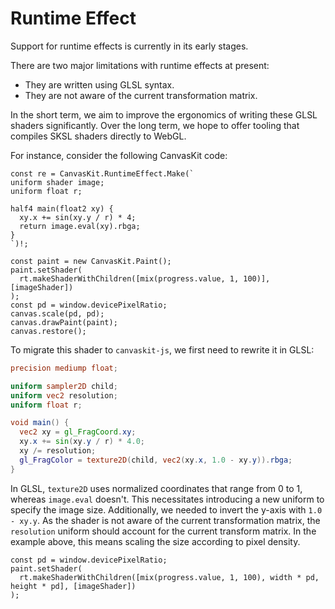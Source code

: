 # Runtime Effect

Support for runtime effects is currently in its early stages.

There are two major limitations with runtime effects at present:
* They are written using GLSL syntax.
* They are not aware of the current transformation matrix.

In the short term, we aim to improve the ergonomics of writing these GLSL shaders significantly. Over the long term, we hope to offer tooling that compiles SKSL shaders directly to WebGL.

For instance, consider the following CanvasKit code:

```tsx
const re = CanvasKit.RuntimeEffect.Make(`
uniform shader image;
uniform float r;

half4 main(float2 xy) {   
  xy.x += sin(xy.y / r) * 4;
  return image.eval(xy).rbga;
}
`)!;

const paint = new CanvasKit.Paint();
paint.setShader(
  rt.makeShaderWithChildren([mix(progress.value, 1, 100)], [imageShader])
);
const pd = window.devicePixelRatio;
canvas.scale(pd, pd);
canvas.drawPaint(paint);
canvas.restore();
```

To migrate this shader to `canvaskit-js`, we first need to rewrite it in GLSL:

```glsl
precision mediump float;

uniform sampler2D child;
uniform vec2 resolution;
uniform float r;

void main() {
  vec2 xy = gl_FragCoord.xy;
  xy.x += sin(xy.y / r) * 4.0;
  xy /= resolution;
  gl_FragColor = texture2D(child, vec2(xy.x, 1.0 - xy.y)).rbga;
}
```

In GLSL, `texture2D` uses normalized coordinates that range from 0 to 1, whereas `image.eval` doesn't. This necessitates introducing a new uniform to specify the image size. Additionally, we needed to invert the y-axis with `1.0 - xy.y`. As the shader is not aware of the current transformation matrix, the `resolution` uniform should account for the current transform matrix. In the example above, this means scaling the size according to pixel density.

```tsx
const pd = window.devicePixelRatio;
paint.setShader(
  rt.makeShaderWithChildren([mix(progress.value, 1, 100), width * pd, height * pd], [imageShader])
);
```
